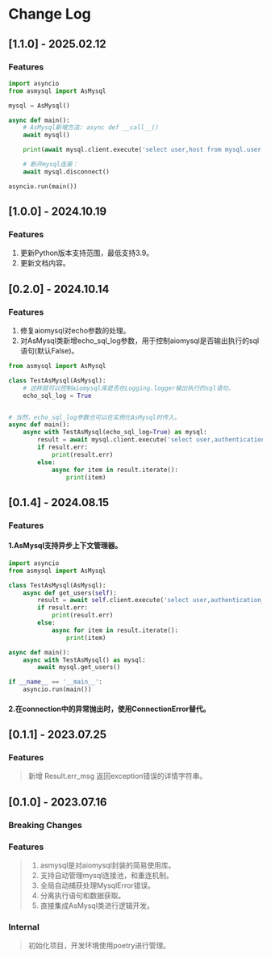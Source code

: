 # Change Log

## [1.1.0] - 2025.02.12

### Features

```python
import asyncio
from asmysql import AsMysql

mysql = AsMysql()

async def main():
    # AsMysql新增方法: async def __call__()
    await mysql()

    print(await mysql.client.execute('select user,host from mysql.user'))

    # 断开mysql连接：
    await mysql.disconnect()

asyncio.run(main())
```

## [1.0.0] - 2024.10.19

### Features

1. 更新Python版本支持范围，最低支持3.9。
2. 更新文档内容。

## [0.2.0] - 2024.10.14

### Features

1. 修复aiomysql对echo参数的处理。
2. 对AsMysql类新增echo_sql_log参数，用于控制aiomysql是否输出执行的sql语句(默认False)。

```python
from asmysql import AsMysql

class TestAsMysql(AsMysql):
    # 这样就可以控制aiomysql库是否在Logging.logger输出执行的sql语句。
    echo_sql_log = True


# 当然，echo_sql_log参数也可以在实例化AsMysql时传入。
async def main():
    async with TestAsMysql(echo_sql_log=True) as mysql:
        result = await mysql.client.execute('select user,authentication_string,host from mysql.user')
        if result.err:
            print(result.err)
        else:
            async for item in result.iterate():
                print(item)
```

## [0.1.4] - 2024.08.15

### Features

#### 1.AsMysql支持异步上下文管理器。

```python
import asyncio
from asmysql import AsMysql

class TestAsMysql(AsMysql):
    async def get_users(self):
        result = await self.client.execute('select user,authentication_string,host from mysql.user')
        if result.err:
            print(result.err)
        else:
            async for item in result.iterate():
                print(item)

async def main():
    async with TestAsMysql() as mysql:
        await mysql.get_users()

if __name__ == '__main__':
    asyncio.run(main())
```

#### 2.在connection中的异常抛出时，使用ConnectionError替代。

## [0.1.1] - 2023.07.25

### Features

> 新增 Result.err_msg 返回exception错误的详情字符串。

## [0.1.0] - 2023.07.16

### Breaking Changes

### Features

> 1. asmysql是对aiomysql封装的简易使用库。
> 2. 支持自动管理mysql连接池，和重连机制。
> 3. 全局自动捕获处理MysqlError错误。
> 4. 分离执行语句和数据获取。
> 5. 直接集成AsMysql类进行逻辑开发。

### Internal

> 初始化项目，开发环境使用poetry进行管理。
